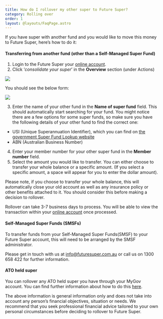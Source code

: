 ```yaml
---
title: How do I rollover my other super to Future Super?
category: Rolling over
order: 1
layout: @layouts/FaqPage.astro
---
```


If you have super with another fund and you would like to move this money to Future Super, here’s how to do it:

#### **Transferring from another fund (other than a Self-Managed Super Fund)**

1. Login to the Future Super your [online account](https://my.futuresuper.com.au/).
2. Click ‘_consolidate your super_’ in the **Overview** section (under Actions)

![](https://res.cloudinary.com/fdq5gvf9pls/image/upload/c_scale,w_300/v1639579047/Member%20Statement%20blog/consolidate_your_super_online_account_xieyyk.png)

You should see the below form:

![](https://res.cloudinary.com/fdq5gvf9pls/image/upload/c_scale,w_880/v1639579129/Member%20Statement%20blog/Consolidate_your_super_form_soonwo.png)

3. Enter the name of your other fund in the **Name of super fund** field. This should automatically start searching for your fund. You might notice there are a few options for some super funds, so make sure you have the following details of your other fund to find the correct one:

- USI (Unique Superannuation Identifier), which you can find on [the government Super Fund Lookup website](https://superfundlookup.gov.au/Tools/USI)
- ABN (Australian Business Number)

4. Enter your member number for your other super fund in the **Member number** field.
5. Select the amount you would like to transfer. You can either choose to transfer your whole balance or a specific amount. (If you select a specific amount, a space will appear for you to enter the dollar amount).

Please note, if you choose to transfer your whole balance, this will automatically close your old account as well as any insurance policy or other benefits attached to it. You should consider this before making a decision to rollover.

Rollover can take 3-7 business days to process. You will be able to view the transaction within your [online account](https://my.futuresuper.com.au/) once processed.

#### Self-Managed Super Funds (SMSFs)

To transfer funds from your Self-Managed Super Funds(SMSF) to your Future Super account, this will need to be arranged by the SMSF administrator.

Please get in touch with us at info@futuresuper.com.au or call us on 1300 658 422 for further information.

#### **ATO held super**

You can rollover any ATO held super you have through your MyGov account. You can find further information about how to do this [here](https://www.futuresuper.com.au/faqs/how-to-roll-over-your-existing-super-through-mygov/).

The above information is general information only and does not take into account any person’s financial objectives, situation or needs. We recommend that you seek professional financial advice tailored to your own personal circumstances before deciding to rollover to Future Super.
